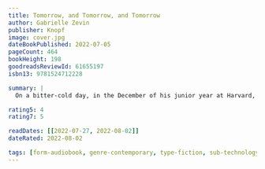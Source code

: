 ```yaml
---
title: Tomorrow, and Tomorrow, and Tomorrow
author: Gabrielle Zevin
publisher: Knopf
image: cover.jpg
dateBookPublished: 2022-07-05
pageCount: 464
bookHeight: 198
goodreadsReviewId: 61655197
isbn13: 9781524712228

summary: |
  On a bitter-cold day, in the December of his junior year at Harvard, Sam Masur exits a subway car and sees, amid the hordes of people waiting on the platform, Sadie Green. He calls her name. For a moment, she pretends she hasn’t heard him, but then, she turns, and a game begins: a legendary collaboration that will launch them to stardom. These friends, intimates since childhood, borrow money, beg favors, and, before even graduating college, they have created their first blockbuster, Ichigo. Overnight, the world is theirs. Not even twenty-five years old, Sam and Sadie are brilliant, successful, and rich, but these qualities won’t protect them from their own creative ambitions or the betrayals of their hearts.

rating5: 4
rating7: 5

readDates: [[2022-07-27, 2022-08-02]]
dateRated: 2022-08-02

tags: [form-audiobook, genre-contemporary, type-fiction, sub-technology, sub-gaming, loc-california]
---
```

